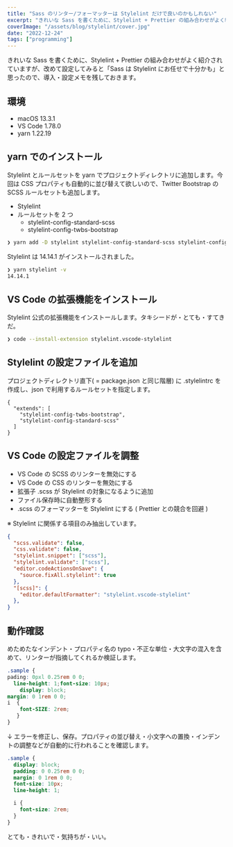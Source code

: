 ```yaml
---
title: "Sass のリンター/フォーマッターは Stylelint だけで良いのかもしれない"
excerpt: "きれいな Sass を書くために、Stylelint + Prettier の組み合わせがよく紹介されていますが、改めて設定してみると「Sass は Stylelint にお任せで十分かも」と思ったので、導入・設定メモを残しておきます。"
coverImage: "/assets/blog/stylelint/cover.jpg"
date: "2022-12-24"
tags: ["programming"]
---
```


きれいな Sass を書くために、Stylelint + Prettier の組み合わせがよく紹介されていますが、改めて設定してみると「Sass は Stylelint にお任せで十分かも」と思ったので、導入・設定メモを残しておきます。

## 環境

- macOS 13.3.1
- VS Code 1.78.0
- yarn 1.22.19

## yarn でのインストール

Stylelint とルールセットを yarn でプロジェクトディレクトリに追加します。今回は CSS プロパティも自動的に並び替えて欲しいので、Twitter Bootstrap の SCSS ルールセットも追加します。

- Stylelint
- ルールセットを 2 つ
  - stylelint-config-standard-scss
  - stylelint-config-twbs-bootstrap

```sh
❯ yarn add -D stylelint stylelint-config-standard-scss stylelint-config-twbs-bootstrap
```

Stylelint は 14.14.1 がインストールされました。

```sh
❯ yarn stylelint -v
14.14.1
```

## VS Code の拡張機能をインストール

Stylelint 公式の拡張機能をインストールします。タキシードが・とても・すてきだ。

```sh
❯ code --install-extension stylelint.vscode-stylelint
```

## Stylelint の設定ファイルを追加
プロジェクトディレクトリ直下( = package.json と同じ階層) に .stylelintrc を作成し、json で利用するルールセットを指定します。

```json:.stylelintrc
{
  "extends": [
    "stylelint-config-twbs-bootstrap",
    "stylelint-config-standard-scss"
  ]
}
```

## VS Code の設定ファイルを調整

- VS Code の SCSS のリンターを無効にする
- VS Code の CSS のリンターを無効にする
- 拡張子 .scss が Stylelint の対象になるように追加
- ファイル保存時に自動整形する
- .scss のフォーマッターを Stylelint にする ( Prettier との競合を回避 )

※ Stylelint に関係する項目のみ抽出しています。

```json:.vscode/settings.json
{
  "scss.validate": false,
  "css.validate": false,
  "stylelint.snippet": ["scss"],
  "stylelint.validate": ["scss"],
  "editor.codeActionsOnSave": {
    "source.fixAll.stylelint": true
  },
  "[scss]": {
    "editor.defaultFormatter": "stylelint.vscode-stylelint"
  },
}
```

## 動作確認

めためたなインデント・プロパティ名の typo・不正な単位・大文字の混入を含めて、リンターが指摘してくれるか検証します。

```css
.sample {
pading: 0pxl 0.25rem 0 0;
  line-height: 1;font-size: 10px;
    display: block;
margin: 0 1rem 0 0;
i  {
    font-SIZE: 2rem;
   }
}
```

↓ エラーを修正し、保存。プロパティの並び替え・小文字への置換・インデントの調整などが自動的に行われることを確認します。

```css
.sample {
  display: block;
  padding: 0 0.25rem 0 0;
  margin: 0 1rem 0 0;
  font-size: 10px;
  line-height: 1;

  i {
    font-size: 2rem;
  }
}
```

とても・きれいで・気持ちが・いい。
